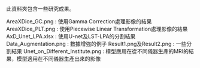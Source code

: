 此資料夾包含一些研究成果。

AreaXDice_GC.png : 使用Gamma Correction處理影像的結果
AreaXDice_PLT.png : 使用Piecewise Linear Transformation處理影像的結果
AxD_Unet_LPA.xlsx : 使用U-net及LST-LPA的分割結果
Data_Augmentation.png : 數據增強的例子
Result1.png及Result2.png : 一些分割結果
Unet_on_Different_Institute.png : 模型應用在從不同儀器生產的MRI的結果，模型適用在不同儀器生產出來的影像